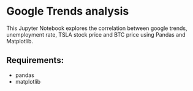 # Google Trends analysis

This Jupyter Notebook explores the correlation between google trends, unemployment rate, TSLA stock price and BTC price using Pandas and Matplotlib.

## Requirements:
- pandas
- matplotlib
